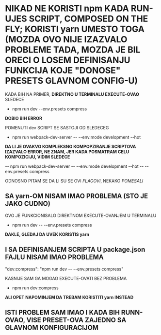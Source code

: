 # NIKAD NE KORISTI npm KADA RUN-UJES SCRIPT, COMPOSED ON THE FLY; KORISTI yarn UMESTO TOGA (MOZDA OVO NIJE IZAZVALO PROBLEME TADA, MOZDA JE BIL ORECI O LOSEM DEFINISANJU FUNKCIJA KOJE "DONOSE" PRESETS GLAVNOM CONFIG-U)

KADA BIH NA PRIMER, **DIREKTNO U TERMINALU EXECUTE-OVAO** SLEDECE

- npm run dev --env.presets compress

**DOBIO BIH ERROR**

POMENUTI dev SCRIPT SE SASTOJI OD SLEDECEG

- npm run webpack-dev-server -- --env.mode development --hot

**DA LI JE OVAKVO KOMPLEKSNO KOMPOPZIRANJE SCRIPTOVA IZAZVALO ERROR, NE ZNAM, JER KADA POSMATRAM CELU KOMPOZICIJU, VIDIM SLEDECE**

-- npm run webpack-dev-server -- --env.mode development --hot -- --env.presets compress

ODNOSNO PITAM SE DA LI SU SE OVI *FLAGOVI*, NEKAKO *POMESALI*

## SA yarn-OM NISAM IMAO PROBLEMA (STO JE JAKO CUDNO)

OVO JE FUNKCIONISALO DIREKTNOM EXECUTE-OVANJEM U TERMINALU

- npm run dev -- --env.presets compress

**DAKLE, GLEDAJ DA UVEK KORISTIS yarn**

## I SA DEFINISANJEM SCRIPTA U package.json FAJLU NISAM IMAO PROBLEMA

"dev:compress": "npm run dev -- --env.presets compress"

KASNIJE SAM GA MOGAO EXECUTE-OVATI BEZ PROBLEMA

- npm run dev:compress

**ALI OPET NAPOMINJEM DA TREBAM KORISTITI yarn INSTEAD**

## ISTI PROBLEM SAM IMAO I KADA BIH RUNN-OVAO, VISE PRESET-OVA ZAJEDNO SA GLAVNOM KONFIGURACIJOM